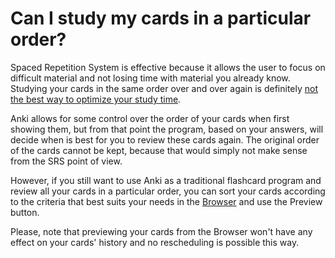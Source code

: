 # Can I study my cards in a particular order?

Spaced Repetition System is effective because it allows the user to focus 
on difficult material and not losing time with material you already know. 
Studying your cards in the same order over and over again is definitely
[not the best way to optimize your study time](./anki-is-not-showing-me-all-my-cards.md).

Anki allows for some control over the order of your cards when first showing them, 
but from that point the program, based on your answers, 
will decide when is best for you to review these cards again. The original order 
of the cards cannot be kept, because that would simply not make sense from the SRS point of view.

However, if you still want to use Anki as a traditional flashcard program 
and review all your cards in a particular order, you can sort your cards 
according to the criteria that best suits your needs in the [Browser](https://docs.ankiweb.net/browsing.html)
and use the Preview button. 

Please, note that previewing your cards from the Browser won't have any effect 
on your cards' history and no rescheduling is possible this way.

